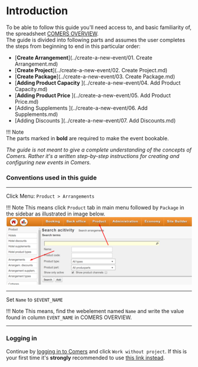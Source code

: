 # Introduction


To be able to follow this guide you'll need access to, and basic familiarity of, the spreadsheet [COMERS OVERVIEW](https://docs.google.com/spreadsheets/d/1a2BTf9VfGQlScm0UR8xB2wzFnm_yhQC8VP4iIygmMeM/edit?ts=5c07f01d#gid=1416145104).   
The guide is divided into following parts and assumes the user completes the steps from beginning to end in this particular order:

* [**Create Arrangement**](../create-a-new-event/01. Create Arrangement.md)  
* [**Create Project**](../create-a-new-event/02. Create Project.md)  
* [**Create Package**](../create-a-new-event/03. Create Package.md)  
* [**Adding Product Capacity**  ](../create-a-new-event/04. Add Product Capacity.md)
* [**Adding Product Price**  ](../create-a-new-event/05. Add Product Price.md)
* [Adding Supplements  ](../create-a-new-event/06. Add Supplements.md)
* [Adding Discounts  ](../create-a-new-event/07. Add Discounts.md)

!!! Note    
    The parts marked in **bold** are required to make the event bookable.

_The guide is not meant to give a complete understanding of the concepts of Comers. Rather it's a written step-by-step instructions for creating and configuring new events in Comers._


### Conventions used in this guide

---

Click Menu: `Product > Arrangements`

!!! Note
    This means click `Product` tab in main menu followed by `Package` in the sidebar as illustrated in image below. 
![Image](images/img-01.png)

---

Set `Name` to `$EVENT_NAME`

!!! Note
    This means, find the webelement named `Name` and write the value found in column `EVENT_NAME` in COMERS OVERVIEW.

---

### Logging in

Continue by [logging in to Comers](http://adminang.comers.se/) and click `Work without project`.
If this is your first time it's **strongly** recommended to use [this link instead](http://testadminang.comers.se/).
